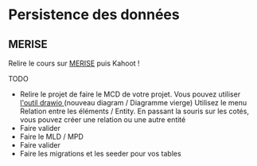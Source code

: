 # Persistence des données

## MERISE
Relire le cours sur <a href="https://mylearningspace.imt-nord-europe.fr/mod/resource/view.php?id=160" target="_blank">MERISE</a> puis Kahoot !

TODO
- Relire le projet de faire le MCD de votre projet. 
Vous pouvez utiliser <a href="https://app.diagrams.net/" target="_blank">l'outil drawio </a> (nouveau diagram / Diagramme vierge)
Utilisez le menu Relation entre les éléments / Entity. En passant la souris sur les cotés, vous pouvez créer une relation ou une autre entité
- Faire valider
- Faire le MLD / MPD 
- Faire valider
- Faire les migrations et les seeder pour vos tables
